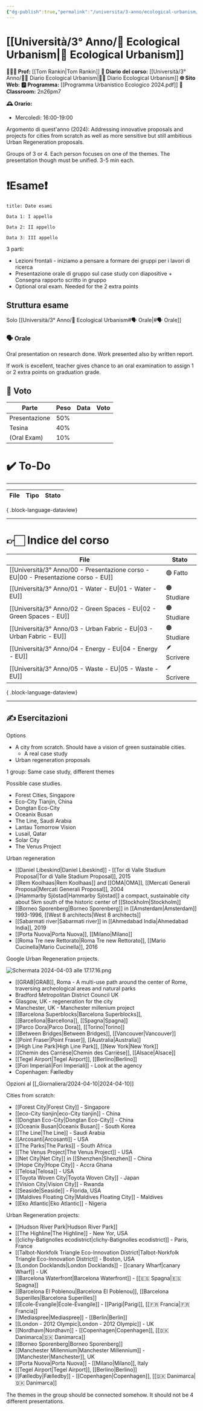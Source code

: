 ```yaml
---
{"dg-publish":true,"permalink":"/universita/3-anno/ecological-urbanism/"}
---
```



# [[Università/3° Anno/🏡 Ecological Urbanism\|🏡 Ecological Urbanism]]

**🧑🏻‍🏫 Prof:** [[Tom Rankin\|Tom Rankin]]
**📔 Diario del corso:** [[Università/3° Anno/🏡📔 Diario Ecological Urbanism\|🏡📔 Diario Ecological Urbanism]]
**🌐 Sito Web:** 
**🅿️ Programma:** [[Programma Urbanistico Ecologico 2024.pdf]]
**🔑 Classroom:** 2n26pm7

**🕰 Orario:**
- Mercoledì: 16:00-19:00


Argomento di quest'anno (2024):
Addressing innovative proposals and projects for cities from scratch as well as more sensitive but still ambitious Urban Regeneration proposals.

Groups of 3 or 4.
Each person focuses on one of the themes. The presentation though must be unified. 3-5 min each.

# ❗️Esame❗️

```ad-attention
title: Date esami

Data 1: I appello

Data 2: II appello

Data 3: III appello

```


3 parti:
- Lezioni frontali - iniziamo a pensare a formare dei gruppi per i lavori di ricerca
- Presentazione orale di gruppo sul case study con diapositive + Consegna rapporto scritto in gruppo
- Optional oral exam. Needed for the 2 extra points


## Struttura esame

Solo [[Università/3° Anno/🏡 Ecological Urbanism#🗣 Orale\|#🗣 Orale]]


### 🗣 Orale 

Oral presentation on research done.
Work presented also by written report.

If work is excellent, teacher gives chance to an oral examination to assign 1 or 2 extra points on graduation grade.

## 💯 Voto

| Parte         | Peso | Data | Voto |
| ------------- | ---- | ---- | ---- |
| Presentazione | 50%  |      |      |
| Tesina        | 40%  |      |      |
| (Oral Exam)   | 10%  |      |      |


# ✔️ To-Do


___


| File | Tipo | Stato |
| ---- | ---- | ----- |

{ .block-language-dataview}


___

# 👉🏻 Indice del corso



| File                                                                                   | Stato       |
| -------------------------------------------------------------------------------------- | ----------- |
| [[Università/3° Anno/00 - Presentazione corso - EU\|00 - Presentazione corso - EU]] | 🟢 Fatto    |
| [[Università/3° Anno/01 - Water - EU\|01 - Water - EU]]                             | 🟠 Studiare |
| [[Università/3° Anno/02 - Green Spaces - EU\|02 - Green Spaces - EU]]               | 🟠 Studiare |
| [[Università/3° Anno/03 - Urban Fabric - EU\|03 - Urban Fabric - EU]]               | 🟠 Studiare |
| [[Università/3° Anno/04 - Energy - EU\|04 - Energy - EU]]                           | 🪶 Scrivere |
| [[Università/3° Anno/05 - Waste - EU\|05 - Waste - EU]]                             | 🪶 Scrivere |

{ .block-language-dataview}



___


## ✍️ Esercitazioni

Options
- A city from scratch. Should have a vision of green sustainable cities.
	- A real case study
- Urban regeneration proposals


1 group: Same case study, different themes

Possible case studies.
- Forest Cities, Singapore
- Eco-City Tianjin, China
- Dongtan Eco-City
- Oceanix Busan
- The Line, Saudi Arabia
- Lantau Tomorrow Vision
- Lusail, Qatar
- Solar City
- The Venus Project

Urban regeneration
- [[Daniel Libeskind\|Daniel Libeskind]] - [[Tor di Valle Stadium Proposal\|Tor di Valle Stadium Proposal]], 2015
- [[Rem Koolhaas\|Rem Koolhaas]] and [[OMA\|OMA]], [[Mercati Generali Proposal\|Mercati Generali Proposal]], 2004
- [[Hammarby Sjöstad\|Hammarby Sjöstad]] a compact, sustainable city about 5km south of the historic center of [[Stockholm\|Stockholm]]
- [[Borneo Sporenberg\|Borneo Sporenberg]] in [[Amsterdam\|Amsterdam]] 1993-1996, [[West 8 architects\|West 8 architects]]
- [[Sabarmati river\|Sabarmati river]] in [[Ahmedabad India\|Ahmedabad India]], 2019
- [[Porta Nuova\|Porta Nuova]], [[Milano\|Milano]]
- [[Roma Tre new Rettorato\|Roma Tre new Rettorato]], [[Mario Cucinella\|Mario Cucinella]], 2016

Google Urban Regeneration projects.

![Schermata 2024-04-03 alle 17.17.16.png](/img/user/Universit%C3%A0/3%C2%B0%20Anno/allegati/Schermata%202024-04-03%20alle%2017.17.16.png)

- [[GRAB\|GRAB]], Roma - A multi-use path around the center of Rome, traversing archeological areas and natural parks
- Bradford Metropolitan District Council UK
- Glasgow, UK - regeneration for the city
- Manchester, UK - Manchester millenium project
- [[Barcelona Superblocks\|Barcelona Superblocks]], [[Barcellona\|Barcellona]], [[Spagna\|Spagna]]
- [[Parco Dora\|Parco Dora]], [[Torino\|Torino]]
- [[Between Bridges\|Between Bridges]], [[Vancouver\|Vancouver]]
- [[Point Fraser\|Point Fraser]], [[Australia\|Australia]]
- [[High Line Park\|High Line Park]], [[New York\|New York]]
- [[Chemin des Carrièse\|Chemin des Carrièse]], [[Alsace\|Alsace]]
- [[Tegel Airport\|Tegel Airport]], [[Berlino\|Berlino]]
- [[Fori Imperiali\|Fori Imperiali]] - Look at the agency
- Copenhagen: Fælledby




Opzioni al [[_Giornaliera/2024-04-10\|2024-04-10]]

Cities from scratch:
- [[Forest City\|Forest City]] - Singapore
- [[eco-City tianjin\|eco-City tianjin]] - China
- [[Dongtan Eco-City\|Dongtan Eco-City]] - China
- [[Oceanix Busan\|Oceanix Busan]] - South Korea
- [[The Line\|The Line]] - Saudi Arabia
- [[Arcosanti\|Arcosanti]] - USA
- [[The Parks\|The Parks]] - South Africa
- [[The Venus Project\|The Venus Project]] - USA
- [[Net City\|Net City]] in [[Shenzhen\|Shenzhen]] - China
- [[Hope City\|Hope City]] - Accra Ghana
- [[Telosa\|Telosa]] - USA
- [[Toyota Woven City\|Toyota Woven City]] - Japan
- [[Vision City\|Vision City]] - Rwanda
- [[Seaside\|Seaside]] - Florida, USA
- [[Maldives Floating City\|Maldives Floating City]] - Maldives
- [[Eko Atlantic\|Eko Atlantic]] - Nigeria

Urban Regeneration projects:
- [[Hudson River Park\|Hudson River Park]]
- [[The Highline\|The Highline]] - New Yor, USA
- [[clichy-Batignolles ecodistrict\|clichy-Batignolles ecodistrict]] - Paris, France
- [[Talbot-Norkfolk Triangle Eco-Innovation District\|Talbot-Norkfolk Triangle Eco-Innovation District]] - Boston, USA
- [[London Docklands\|London Docklands]] - [[canary Wharf\|canary Wharf]] - UK
- [[Barcelona Waterfront\|Barcelona Waterfront]] - [[🇪🇸 Spagna\|🇪🇸 Spagna]]
- [[Barcelona El Poblenou\|Barcelona El Poblenou]], [[Barcelona Superilles\|Barcelona Superilles]]
- [[École-Évangile\|École-Évangile]] - [[Parigi\|Parigi]], [[🇫🇷 Francia\|🇫🇷 Francia]]
-  [[Mediaspree\|Mediaspree]] - [[Berlin\|Berlin]]
- [[London - 2012 Olympic\|London - 2012 Olympic]] - UK
- [[Nordhavn\|Nordhavn]] - [[Copenhagen\|Copenhagen]], [[🇩🇰 Danimarca\|🇩🇰 Danimarca]]
- [[Borneo Sporenberg\|Borneo Sporenberg]]
- [[Manchester Millennium\|Manchester Millennium]] - [[Manchester\|Manchester]], UK
- [[Porta Nuova\|Porta Nuova]] - [[Milano\|Milano]], Italy
- [[Tegel Airport\|Tegel Airport]], [[Berlino\|Berlino]]
- [[Fælledby\|Fælledby]] - [[Copenhagen\|Copenhagen]], [[🇩🇰 Danimarca\|🇩🇰 Danimarca]]





The themes in the group should be connected somehow. It should not be 4 different presentations.





